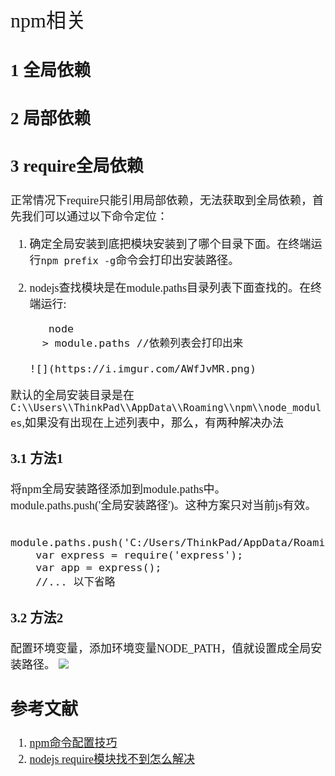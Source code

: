 <font face="微软雅黑" size="4" >
<font size="6">npm相关</font>


## 1 全局依赖 


## 2 局部依赖 


## 3 require全局依赖
正常情况下require只能引用局部依赖，无法获取到全局依赖，首先我们可以通过以下命令定位：

1. 确定全局安装到底把模块安装到了哪个目录下面。在终端运行`npm prefix -g`命令会打印出安装路径。  
2. nodejs查找模块是在module.paths目录列表下面查找的。在终端运行:
   
   		  node
         > module.paths //依赖列表会打印出来
       
	   ![](https://i.imgur.com/AWfJvMR.png)
默认的全局安装目录是在 `C:\\Users\\ThinkPad\\AppData\\Roaming\\npm\\node_modules`,如果没有出现在上述列表中，那么，有两种解决办法
### 3.1 方法1
将npm全局安装路径添加到module.paths中。module.paths.push('全局安装路径')。这种方案只对当前js有效。

		module.paths.push('C:/Users/ThinkPad/AppData/Roaming/npm/node_modules'); 
		var express = require('express');
		var app = express();
        //... 以下省略
### 3.2 方法2
配置环境变量，添加环境变量NODE_PATH，值就设置成全局安装路径。
![](https://i.imgur.com/wSt64bt.png)


##  参考文献

1. [npm命令配置技巧](https://www.jianshu.com/p/0f8ba68a04ec)
2. [nodejs require模块找不到怎么解决](https://jingyan.baidu.com/article/2d5afd6937ad7785a2e28e98.html)


